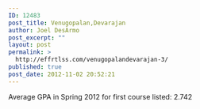 ```yaml
---
ID: 12483
post_title: Venugopalan,Devarajan
author: Joel DesArmo
post_excerpt: ""
layout: post
permalink: >
  http://effrtlss.com/venugopalandevarajan-3/
published: true
post_date: 2012-11-02 20:52:21
---
```

<p>Average GPA in Spring 2012 for first course listed: 2.742</p>